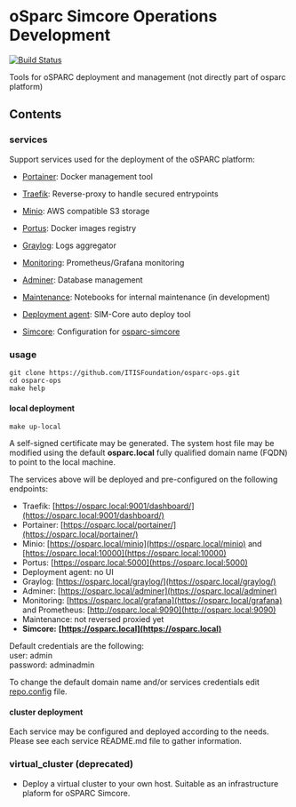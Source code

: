 # oSparc Simcore Operations Development

[![Build Status](https://travis-ci.com/ITISFoundation/osparc-ops.svg?branch=master)](https://travis-ci.com/ITISFoundation/osparc-ops)

Tools for oSPARC deployment and management (not directly part of osparc platform)

## Contents

### services

Support services used for the deployment of the oSPARC platform:

- [Portainer](services/portainer/): Docker management tool
- [Traefik](services/traefik/): Reverse-proxy to handle secured entrypoints
- [Minio](services/minio/): AWS compatible S3 storage
- [Portus](services/portus/): Docker images registry
- [Graylog](services/graylog): Logs aggregator
- [Monitoring](services/monitoring/): Prometheus/Grafana monitoring
- [Adminer](services/adminer): Database management
- [Maintenance](services/maintenance/): Notebooks for internal maintenance (in development)
- [Deployment agent](services/deployment-agent/): SIM-Core auto deploy tool

- [Simcore](services/simcore): Configuration for [osparc-simcore](https://github.com/ITISFoundation/osparc-simcore)

### usage

```console
git clone https://github.com/ITISFoundation/osparc-ops.git
cd osparc-ops
make help
```

#### local deployment
  ```console
  make up-local
  ```
A self-signed certificate may be generated. The system host file may be modified using the default **osparc.local** fully qualified domain name (FQDN) to point to the local machine.

The services above will be deployed and pre-configured on the following endpoints:
  - Traefik: [https://osparc.local:9001/dashboard/](https://osparc.local:9001/dashboard/)
  - Portainer: [https://osparc.local/portainer/](https://osparc.local/portainer/)
  - Minio: [https://osparc.local/minio](https://osparc.local/minio) and [https://osparc.local:10000](https://osparc.local:10000)
  - Portus: [https://osparc.local:5000](https://osparc.local:5000)
  - Deployment agent: no UI
  - Graylog: [https://osparc.local/graylog/](https://osparc.local/graylog/)
  - Adminer: [https://osparc.local/adminer](https://osparc.local/adminer)
  - Monitoring: [https://osparc.local/grafana](https://osparc.local/grafana) and Prometheus: [http://osparc.local:9090](http://osparc.local:9090)
  - Maintenance: not reversed proxied yet
  - **Simcore:** **[https://osparc.local](https://osparc.local)**

Default credentials are the following:  
  user: admin  
  password: adminadmin


To change the default domain name and/or services credentials edit [repo.config](repo.config) file.

#### cluster deployment

Each service may be configured and deployed according to the needs. Please see each service README.md file to gather information.

### virtual_cluster (deprecated)

- Deploy a virtual cluster to your own host.  Suitable as an infrastructure plaform for oSPARC Simcore.

